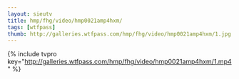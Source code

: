 ```yaml
--- 
layout: sieutv
title: hmp/fhg/video/hmp0021amp4hxm/
tags: [wtfpass]
thumb: http://galleries.wtfpass.com/hmp/fhg/video/hmp0021amp4hxm/1.jpg
---
```

{% include tvpro key="http://galleries.wtfpass.com/hmp/fhg/video/hmp0021amp4hxm/1.mp4" %} 
